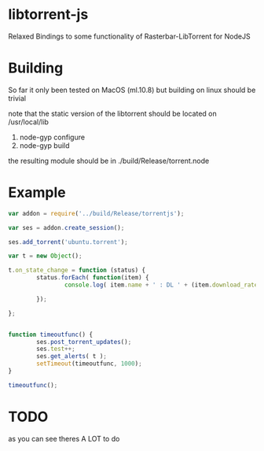 libtorrent-js
=============

Relaxed Bindings to some functionality of Rasterbar-LibTorrent for NodeJS


Building
========

So far it only been tested on MacOS (ml.10.8) but building on linux should be trivial

note that the static version of the libtorrent should be located on /usr/local/lib


1. node-gyp configure
2. node-gyp build


the resulting module should be in ./build/Release/torrent.node


Example
=======


```js
var addon = require('../build/Release/torrentjs');

var ses = addon.create_session();

ses.add_torrent('ubuntu.torrent');

var t = new Object();

t.on_state_change = function (status) {
        status.forEach( function(item) {
                console.log( item.name + ' : DL ' + (item.download_rate/1024) + ' kb/s |' + ' UL ' + (item.upload_rate/1024) + 'kb/s');

        });

};


function timeoutfunc() {
        ses.post_torrent_updates();
        ses.test++;
        ses.get_alerts( t );
        setTimeout(timeoutfunc, 1000);
}

timeoutfunc();

```

TODO
====

as you can see theres A LOT to do

